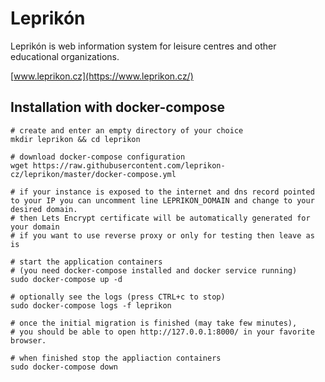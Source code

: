 Leprikón
========

Leprikón is web information system for leisure centres and other educational organizations.

[www.leprikon.cz](https://www.leprikon.cz/)


Installation with docker-compose
--------------------------------

```shell
# create and enter an empty directory of your choice
mkdir leprikon && cd leprikon

# download docker-compose configuration
wget https://raw.githubusercontent.com/leprikon-cz/leprikon/master/docker-compose.yml

# if your instance is exposed to the internet and dns record pointed to your IP you can uncomment line LEPRIKON_DOMAIN and change to your desired domain.
# then Lets Encrypt certificate will be automatically generated for your domain
# if you want to use reverse proxy or only for testing then leave as is

# start the application containers
# (you need docker-compose installed and docker service running)
sudo docker-compose up -d

# optionally see the logs (press CTRL+c to stop)
sudo docker-compose logs -f leprikon

# once the initial migration is finished (may take few minutes),
# you should be able to open http://127.0.0.1:8000/ in your favorite browser.

# when finished stop the appliaction containers
sudo docker-compose down
```
